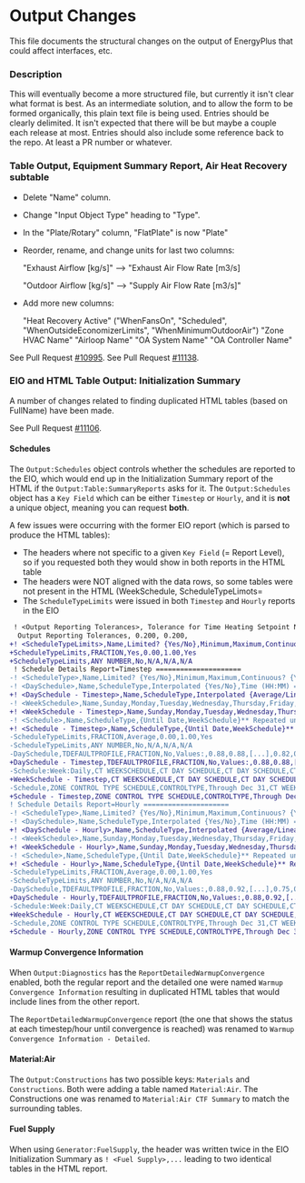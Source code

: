 Output Changes
==============

This file documents the structural changes on the output of EnergyPlus that could affect interfaces, etc.

### Description

This will eventually become a more structured file, but currently it isn't clear what format is best. As an intermediate solution, and to allow the form to be formed organically, this plain text file is being used. Entries should be clearly delimited. It isn't expected that there will be but maybe a couple each release at most. Entries should also include some reference back to the repo. At least a PR number or whatever.

### Table Output, Equipment Summary Report, Air Heat Recovery subtable
* Delete "Name" column.

* Change "Input Object Type" heading to "Type".

* In the "Plate/Rotary" column, "FlatPlate" is now "Plate"

* Reorder, rename, and change units for last two columns:

    "Exhaust Airflow [kg/s]" --> "Exhaust Air Flow Rate [m3/s]

    "Outdoor Airflow [kg/s]" --> "Supply Air Flow Rate [m3/s]"
    
* Add more new columns:

    "Heat Recovery Active" ("WhenFansOn", "Scheduled", "WhenOutsideEconomizerLimits", "WhenMinimumOutdoorAir")
    "Zone HVAC Name"
    "Airloop Name"
    "OA System Name"
    "OA Controller Name"

See Pull Request [#10995](https://github.com/NREL/EnergyPlus/pull/10995).
See Pull Request [#11138](https://github.com/NREL/EnergyPlus/pull/11138).

### EIO and HTML Table Output: Initialization Summary

A number of changes related to finding duplicated HTML tables (based on FullName) have been made.

See Pull Request [#11106](https://github.com/NREL/EnergyPlus/pull/11106).

#### Schedules

The `Output:Schedules` object controls whether the schedules are reported to the EIO, which would end up in the Initialization Summary report of the HTML if the `Output:Table:SummaryReports` asks for it.
The `Output:Schedules` object has a `Key Field` which can be either `Timestep` or `Hourly`, and it is **not** a unique object, meaning you can request **both**.

A few issues were occurring with the former EIO report (which is parsed to produce the HTML tables):

* The headers where not specific to a given `Key Field` (= Report Level), so if you requested both they would show in both reports in the HTML table
* The headers were NOT aligned with the data rows, so some tables were not present in the HTML (WeekSchedule, ScheduleTypeLimots=
* The `ScheduleTypeLimits` were issued in both `Timestep` and `Hourly` reports in the EIO

```diff
 ! <Output Reporting Tolerances>, Tolerance for Time Heating Setpoint Not Met, Tolerance for Zone Cooling Setpoint Not Met Time
  Output Reporting Tolerances, 0.200, 0.200,
+! <ScheduleTypeLimits>,Name,Limited? {Yes/No},Minimum,Maximum,Continuous? {Yes/No - Discrete}
+ScheduleTypeLimits,FRACTION,Yes,0.00,1.00,Yes
+ScheduleTypeLimits,ANY NUMBER,No,N/A,N/A,N/A
 ! Schedule Details Report=Timestep =====================
-! <ScheduleType>,Name,Limited? {Yes/No},Minimum,Maximum,Continuous? {Yes/No - Discrete}
-! <DaySchedule>,Name,ScheduleType,Interpolated {Yes/No},Time (HH:MM) =>,00:15,00:30,[...],23:30,23:45,24:00
+! <DaySchedule - Timestep>,Name,ScheduleType,Interpolated {Average/Linear/No},Time (HH:MM) =>,00:15,00:30,[...],23:30,23:45,24:00
-! <WeekSchedule>,Name,Sunday,Monday,Tuesday,Wednesday,Thursday,Friday,Saturday,Holiday,SummerDesignDay,WinterDesignDay,CustomDay1,CustomDay2
+! <WeekSchedule - Timestep>,Name,Sunday,Monday,Tuesday,Wednesday,Thursday,Friday,Saturday,Holiday,SummerDesignDay,WinterDesignDay,CustomDay1,CustomDay2
-! <Schedule>,Name,ScheduleType,{Until Date,WeekSchedule}** Repeated until Dec 31
+! <Schedule - Timestep>,Name,ScheduleType,{Until Date,WeekSchedule}** Repeated until Dec 31
-ScheduleTypeLimits,FRACTION,Average,0.00,1.00,Yes
-ScheduleTypeLimits,ANY NUMBER,No,N/A,N/A,N/A
-DaySchedule,TDEFAULTPROFILE,FRACTION,No,Values:,0.88,0.88,[...],0.82,0.82
+DaySchedule - Timestep,TDEFAULTPROFILE,FRACTION,No,Values:,0.88,0.88,[...],0.82,0.82
-Schedule:Week:Daily,CT WEEKSCHEDULE,CT DAY SCHEDULE,CT DAY SCHEDULE,CT DAY SCHEDULE,CT DAY SCHEDULE,CT DAY SCHEDULE,CT DAY SCHEDULE,CT DAY SCHEDULE,CT DAY SCHEDULE,CT DAY SCHEDULE,CT DAY SCHEDULE,CT DAY SCHEDULE,CT DAY SCHEDULE
+WeekSchedule - Timestep,CT WEEKSCHEDULE,CT DAY SCHEDULE,CT DAY SCHEDULE,CT DAY SCHEDULE,CT DAY SCHEDULE,CT DAY SCHEDULE,CT DAY SCHEDULE,CT DAY SCHEDULE,CT DAY SCHEDULE,CT DAY SCHEDULE,CT DAY SCHEDULE,CT DAY SCHEDULE,CT DAY SCHEDULE
-Schedule,ZONE CONTROL TYPE SCHEDULE,CONTROLTYPE,Through Dec 31,CT WEEKSCHEDULE
+Schedule - Timestep,ZONE CONTROL TYPE SCHEDULE,CONTROLTYPE,Through Dec 31,CT WEEKSCHEDULE
! Schedule Details Report=Hourly =====================
-! <ScheduleType>,Name,Limited? {Yes/No},Minimum,Maximum,Continuous? {Yes/No - Discrete}
-! <DaySchedule>,Name,ScheduleType,Interpolated {Yes/No},Time (HH:MM) =>,01:00,02:00,[...],23:00,24:00
+! <DaySchedule - Hourly>,Name,ScheduleType,Interpolated {Average/Linear/No},Time (HH:MM) =>,01:00,02:00,[...],23:00,24:00
-! <WeekSchedule>,Name,Sunday,Monday,Tuesday,Wednesday,Thursday,Friday,Saturday,Holiday,SummerDesignDay,WinterDesignDay,CustomDay1,CustomDay2
+! <WeekSchedule - Hourly>,Name,Sunday,Monday,Tuesday,Wednesday,Thursday,Friday,Saturday,Holiday,SummerDesignDay,WinterDesignDay,CustomDay1,CustomDay2
-! <Schedule>,Name,ScheduleType,{Until Date,WeekSchedule}** Repeated until Dec 31
+! <Schedule - Hourly>,Name,ScheduleType,{Until Date,WeekSchedule}** Repeated until Dec 31
-ScheduleTypeLimits,FRACTION,Average,0.00,1.00,Yes
-ScheduleTypeLimits,ANY NUMBER,No,N/A,N/A,N/A
-DaySchedule,TDEFAULTPROFILE,FRACTION,No,Values:,0.88,0.92,[...],0.75,0.82
+DaySchedule - Hourly,TDEFAULTPROFILE,FRACTION,No,Values:,0.88,0.92,[...],0.75,0.82
-Schedule:Week:Daily,CT WEEKSCHEDULE,CT DAY SCHEDULE,CT DAY SCHEDULE,CT DAY SCHEDULE,CT DAY SCHEDULE,CT DAY SCHEDULE,CT DAY SCHEDULE,CT DAY SCHEDULE,CT DAY SCHEDULE,CT DAY SCHEDULE,CT DAY SCHEDULE,CT DAY SCHEDULE,CT DAY SCHEDULE
+WeekSchedule - Hourly,CT WEEKSCHEDULE,CT DAY SCHEDULE,CT DAY SCHEDULE,CT DAY SCHEDULE,CT DAY SCHEDULE,CT DAY SCHEDULE,CT DAY SCHEDULE,CT DAY SCHEDULE,CT DAY SCHEDULE,CT DAY SCHEDULE,CT DAY SCHEDULE,CT DAY SCHEDULE,CT DAY SCHEDULE
-Schedule,ZONE CONTROL TYPE SCHEDULE,CONTROLTYPE,Through Dec 31,CT WEEKSCHEDULE
+Schedule - Hourly,ZONE CONTROL TYPE SCHEDULE,CONTROLTYPE,Through Dec 31,CT WEEKSCHEDULE
```

#### Warmup Convergence Information

When `Output:Diagnostics` has the `ReportDetailedWarmupConvergence` enabled, both the regular report and the detailed one were named `Warmup Convergence Information` resulting in duplicated HTML tables that would include lines from the other report.

The `ReportDetailedWarmupConvergence` report (the one that shows the status at each timestep/hour until convergence is reached) was renamed to `Warmup Convergence Information - Detailed`.

#### Material:Air

The `Output:Constructions` has two possible keys: `Materials` and `Constructions`. Both were adding a table named `Material:Air`. The Constructions one was renamed to `Material:Air CTF Summary` to match the surrounding tables.

#### Fuel Supply

When using `Generator:FuelSupply`, the header was written twice in the EIO Initialization Summary as `! <Fuel Supply>,...` leading to two identical tables in the HTML report.

